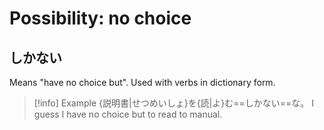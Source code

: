 # Possibility: no choice

## しかない

Means "have no choice but".
Used with verbs in dictionary form.

> [!info] Example
> {説明書|せつめいしょ}を{読|よ}む==しかない==な。
> I guess I have no choice but to read to manual.
